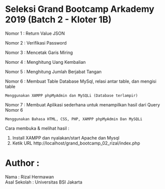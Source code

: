 # Seleksi Grand Bootcamp Arkademy 2019 (Batch 2 - Kloter 1B)

Nomor 1 : Return Value JSON

Nomor 2 : Verifikasi Password

Nomor 3 : Mencetak Garis Miring

Nomor 4 : Menghitung Uang Kembalian

Nomor 5 : Menghitung Jumlah Berjabat Tangan

Nomor 6 : Membuat Table Database MySql, relasi antar table, dan mengisi table

    Menggunakan XAMPP phpMyAdmin dan MySQLi (Database terlampir)

Nomor 7 : Membuat Aplikasi sederhana untuk menampilkan hasil dari Query Nomor 6

    Menggunakan Bahasa HTML, CSS, PHP, XAMPP phpMyAdmin Dan MySQLi

Cara membuka & melihat hasil :
1) Install XAMPP dan nyalakan/start Apache dan Mysql
2) Ketik URL http://localhost/grand_bootcamp_02_rizal/index.php

# Author :
 Nama			: Rizal Hermawan
 <br>Asal Sekolah 	: Universitas BSI Jakarta

